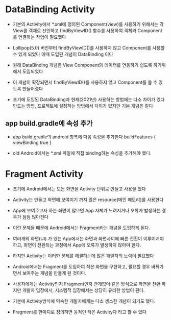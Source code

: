 # DataBinding Activity
* 기본의 Activity에서 *.xml에 정의된 Component(view)를 사용하기 위해서는
 각 View를 객체로 선언하고 findByViewID() 함수를 사용하여 객체와 Component를 연결하는 작업이 필요했다

* Lollipop(5.0) 버전부터 findByViewID()를 사용하지 않고 Component를 사용할 수 있게 되었다
이때 도입된 개념이 DataBinding 이다

* 원래 DataBinding 개념은 View Component와 데이터를 연동하기 쉽도록 하기위해서 도입되었다
* 이 개념이 확장되면서 findByViewID()를 사용하지 않고 Component를 쓸 수 있도록 만들어졌다
* 초기에 도입된 DataBinding과 현재(2021년) 사용하는 방법에는 다소 차이가 있다
만드는 방법, 프로젝트에 설정하는 방법에서 차이가 있지만 기본 개념은 같다

## app build.gradle에 속성 추가
* app build.gradle의 android 항복에 다음 속성을 추가한다
    buildFeatures {
        viewBinding true
    }

* old Android에서는 *.xml 파일에 직접 binding하는 속성을 추가해야 했다.


# Fragment Activity
* 초기에 Android에서는 모든 화면을 Activity 단위로 만들고 사용을 했다
* Activity는 만들고 화면에 보여지기 까지 많은 resource(메인 메모리)를 사용한다
* App에 보여주고자 하는 화면이 많으면 App 자체가 느려지거나 오류가 발생하는 경우가 점점 많아진다
* 이런 문제들 때문에 Android에서는 Fragment라는 개념을 도입하게 된다.
* 여러개의 화면(UI) 가 있는 App에서는 화면과 화면사이에 빠른 전환이 이루어져야 하고,
화면이 전환되는 과정에서 App에 오류가 발생하지 않아야 한다.
* 하지만 Activity는 이러한 문제를 해결하는데 많은 개발자의 노력이 필요했다
* Android에서는 Fragment를 도입하여 작은 화면을 구현하고, 필요할 경우 바꿔가면서 보여주는 개념을 만들게 된 것이다.
* 사용자에게는 Activity인지 Fragment인지 관계없이 같은 방식으로 화면을 전환 하지만
개발자 입장에서, 시스템적 입장에서는 상당히 유리한 방법이 된다.
* 기본에 Activity방식에 익숙한 개발자에게는 다소 생소한 개념이 되기도 했다.

* Fragment를 한마디로 정의하면 동적인 작은 Activity다 라고 할 수 있다